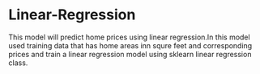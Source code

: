 # Linear-Regression
This model will predict home prices using linear regression.In this model used training data that has home areas inn squre feet and corresponding prices and train a linear regression model using sklearn linear regression class. 
